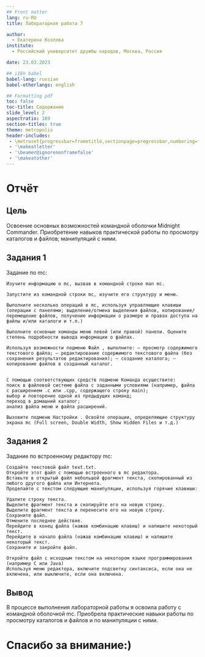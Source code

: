 ```yaml
---
## Front matter
lang: ru-RU
title: Лабораторная работа 7

author:
  - Екатерина Козлова
institute:
  - Российский университет дружбы народов, Москва, Россия

date: 23.03.2023

## i18n babel
babel-lang: russian
babel-otherlangs: english

## Formatting pdf
toc: false
toc-title: Содержание
slide_level: 2
aspectratio: 169
section-titles: true
theme: metropolis
header-includes:
 - \metroset{progressbar=frametitle,sectionpage=progressbar,numbering=fraction}
 - '\makeatletter'
 - '\beamer@ignorenonframefalse'
 - '\makeatother'
---
```




# Отчёт

## Цель

Освоение основных возможностей командной оболочки Midnight Commander. Приобретение навыков практической работы по просмотру каталогов и файлов; манипуляций с ними.




## Задания 1

Задание по mc:

    Изучите информацию о mc, вызвав в командной строке man mc.
    
    Запустите из командной строки mc, изучите его структуру и меню.
    
    Выполните несколько операций в mc, используя управляющие клавиши (операции с панелями; выделение/отмена выделения файлов, копирование/перемещение файлов, получение информации о размере и правах доступа на файлы и/или каталоги и т.п.)
    
    Выполните основные команды меню левой (или правой) панели. Оцените степень подробности вывода информации о файлах.
    
    Используя возможности подменю Файл , выполните: – просмотр содержимого текстового файла; – редактирование содержимого текстового файла (без сохранения результатов редактирования); – создание каталога; – копирование файлов в созданный каталог.
    
    
    С помощью соответствующих средств подменю Команда осуществите:
    поиск в файловой системе файла с заданными условиями (например, файла с расширением .c или .cpp, содержащего строку main);
    выбор и повторение одной из предыдущих команд;
    переход в домашний каталог;
    анализ файла меню и файла расширений.

    Вызовите подменю Настройки . Освойте операции, определяющие структуру экрана mc (Full screen, Double Width, Show Hidden Files и т.д.)




## Задания 2

Задание по встроенному редактору mc:

    Создайте текстовой файл text.txt.
    Откройте этот файл с помощью встроенного в mc редактора.
    Вставьте в открытый файл небольшой фрагмент текста, скопированный из любого другого файла или Интернета.
    Проделайте с текстом следующие манипуляции, используя горячие клавиши:

    Удалите строку текста.
    Выделите фрагмент текста и скопируйте его на новую строку.
    Выделите фрагмент текста и перенесите его на новую строку.
    Сохраните файл.
    Отмените последнее действие.
    Перейдите в конец файла (нажав комбинацию клавиш) и напишите некоторый текст.
    Перейдите в начало файла (нажав комбинацию клавиш) и напишите некоторый текст.
    Сохраните и закройте файл.

    Откройте файл с исходным текстом на некотором языке программирования (например C или Java)
    Используя меню редактора, включите подсветку синтаксиса, если она не включена, или выключите, если она включена.


## Вывод

В процессе выполнения лабораторной работы я освоила работу с командной оболочкой mc. Приобрела практические навыки работы по просмотру каталогов и файлов и по манипуляции с ними.

# Спасибо за внимание:) 

